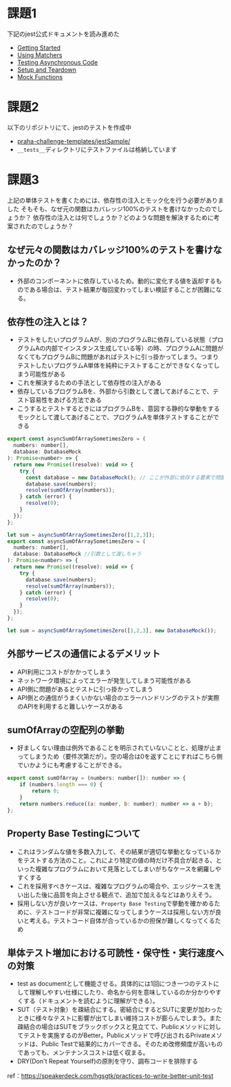 # 課題1

下記のjest公式ドキュメントを読み進めた
 - [Getting Started](https://jestjs.io/ja/docs/getting-started)
 - [Using Matchers](https://jestjs.io/ja/docs/using-matchers)
 - [Testing Asynchronous Code](https://jestjs.io/docs/asynchronous)
 - [Setup and Teardown](https://jestjs.io/docs/setup-teardown)
 - [Mock Functions](https://jestjs.io/docs/mock-functions)

# 課題2
以下のリポジトリにて、jestのテストを作成中
 - [praha-challenge-templates/jestSample/](https://github.com/h-k-nyosu/praha-challenge-templates/tree/master/jestSample)
 - `__tests__`ディレクトリにテストファイルは格納しています

# 課題3
上記の単体テストを書くためには、依存性の注入とモック化を行う必要がありました
そもそも、なぜ元の関数はカバレッジ100%のテストを書けなかったのでしょうか？
依存性の注入とは何でしょうか？どのような問題を解決するために考案されたのでしょうか？

## なぜ元々の関数はカバレッジ100%のテストを書けなかったのか？

 - 外部のコンポーネントに依存しているため。動的に変化する値を返却するものである場合は、テスト結果が毎回変わってしまい検証することが困難になる。

## 依存性の注入とは？
 - テストをしたいプログラムAが、別のプログラムBに依存している状態（プログラムAの内部でインスタンス生成している等）の時、プログラムAに問題がなくてもプログラムBに問題があればテストに引っ掛かってしまう。つまりテストしたいプログラムA単体を純粋にテストすることができなくなってしまう可能性がある
 - これを解決するための手法として依存性の注入がある
 - 依存しているプログラムBを、外部から引数として渡してあげることで、テスト容易性をあげる方法である
 - こうするとテストするときにはプログラムBを、意図する静的な挙動をするモックとして渡してあげることで、プログラムAを単体テストすることができる

```js
export const asyncSumOfArraySometimesZero = (
  numbers: number[],
  database: DatabaseMock
): Promise<number> => {
  return new Promise((resolve): void => {
    try {
      const database = new DatabaseMock(); // ここが外部に依存する要素で問題
      database.save(numbers);
      resolve(sumOfArray(numbers));
    } catch (error) {
      resolve(0);
    }
  });
};
```

```js
let sum = asyncSumOfArraySometimesZero([1,2,3]);
export const asyncSumOfArraySometimesZero = (
  numbers: number[],
  database: DatabaseMock //引数として渡しちゃう
): Promise<number> => {
  return new Promise((resolve): void => {
    try {
      database.save(numbers);
      resolve(sumOfArray(numbers));
    } catch (error) {
      resolve(0);
    }
  });
};

let sum = asyncSumOfArraySometimesZero([1,2,3], new DatabaseMock());

```


## 外部サービスの通信によるデメリット

 - API利用にコストがかかってしまう
 - ネットワーク環境によってエラーが発生してしまう可能性がある
 - API側に問題があるとテストに引っ掛かってしまう
 - API側との通信がうまくいかない場合のエラーハンドリングのテストが実際のAPIを利用すると難しいケースがある

## sumOfArrayの空配列の挙動

 - 好ましくない理由は例外であることを明示されていないことと、処理が止まってしまうため（要件次第だが）。空の場合は0を返すことにすればこちら側でいかようにも考慮することができる。

```js
export const sumOfArray = (numbers: number[]): number => {
    if (numbers.length === 0) {
        return 0;
    }
    return numbers.reduce((a: number, b: number): number => a + b);
};

```

## Property Base Testingについて

 - これはランダムな値を多数入力して、その結果が適切な挙動となっているかをテストする方法のこと。これにより特定の値の時だけ不具合が起きる、といった複雑なプログラムにおいて見落としてしまいがちなケースを網羅しやすくする
 - これを採用すべきケースは、複雑なプログラムの場合や、エッジケースを洗い出した後に品質を向上させる観点で、追加で加えるなどはありえそう。
 - 採用しない方が良いケースは、`Property Base Testing`で挙動を確かめるために、テストコードが非常に複雑になってしまうケースは採用しない方が良いと考える。テストコード自体が合っているかの担保が難しくなってくるため


## 単体テスト増加における可読性・保守性・実行速度への対策

 - test as documentとして機能させる。具体的には1回につき一つのテストにして理解しやすい仕様にしたり、命名から何を意味しているのか分かりやすくする（ドキュメントを読むように理解ができる）。
 - SUT（テスト対象）を疎結合にする。密結合にするとSUTに変更が加わったときに様々なテストに影響が出てしまい維持コストが膨らんでしまう。また疎結合の場合はSUTをブラックボックスと見立てて、Publicメソッドに対してテストを実施するのがBetter。Publicメソッドで呼び出されるPrivateメソッドは、Public Testで結果的にカバーできる。そのため改修頻度が高いものであっても、メンテナンスコストは低く収まる。
 - DRY(Don't Repeat Yourself)の原則を守り、調布コードを排除する


ref：https://speakerdeck.com/hgsgtk/practices-to-write-better-unit-test

